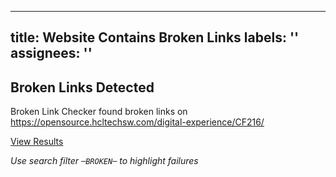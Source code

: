  ---
title: Website Contains Broken Links
labels: ''
assignees: ''
---

## Broken Links Detected

Broken Link Checker found broken links on https://opensource.hcltechsw.com/digital-experience/CF216/ 

[View Results](https://github.com/melanie-feb/melanie-feb.github.io-content/actions/workflows/check-broken-links.yml)

_Use search filter `─BROKEN─` to highlight failures_
